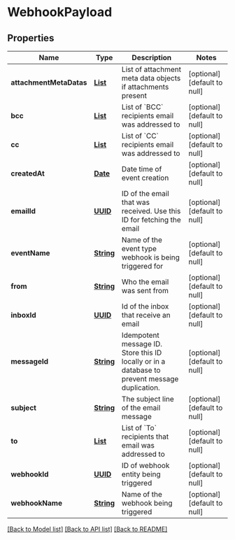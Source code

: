 # WebhookPayload
## Properties

Name | Type | Description | Notes
------------ | ------------- | ------------- | -------------
**attachmentMetaDatas** | [**List**](AttachmentMetaData) | List of attachment meta data objects if attachments present | [optional] [default to null]
**bcc** | [**List**](string) | List of &#x60;BCC&#x60; recipients email was addressed to | [optional] [default to null]
**cc** | [**List**](string) | List of &#x60;CC&#x60; recipients email was addressed to | [optional] [default to null]
**createdAt** | [**Date**](DateTime) | Date time of event creation | [optional] [default to null]
**emailId** | [**UUID**](UUID) | ID of the email that was received. Use this ID for fetching the email | [optional] [default to null]
**eventName** | [**String**](string) | Name of the event type webhook is being triggered for | [optional] [default to null]
**from** | [**String**](string) | Who the email was sent from | [optional] [default to null]
**inboxId** | [**UUID**](UUID) | Id of the inbox that receive an email | [optional] [default to null]
**messageId** | [**String**](string) | Idempotent message ID. Store this ID locally or in a database to prevent message duplication. | [optional] [default to null]
**subject** | [**String**](string) | The subject line of the email message | [optional] [default to null]
**to** | [**List**](string) | List of &#x60;To&#x60; recipients that email was addressed to | [optional] [default to null]
**webhookId** | [**UUID**](UUID) | ID of webhook entity being triggered | [optional] [default to null]
**webhookName** | [**String**](string) | Name of the webhook being triggered | [optional] [default to null]

[[Back to Model list]](../README#documentation-for-models) [[Back to API list]](../README#documentation-for-api-endpoints) [[Back to README]](../README)

